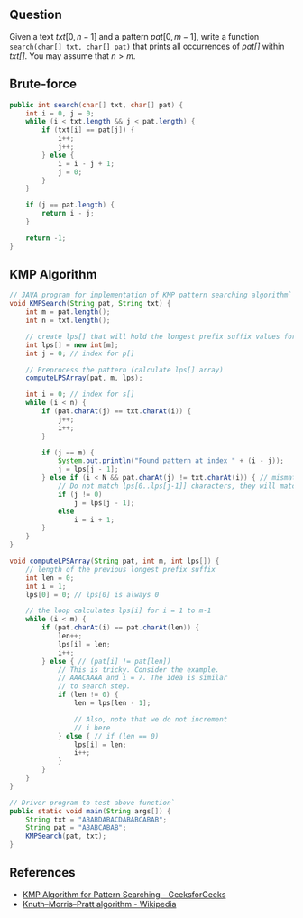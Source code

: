 ## Question

Given a text $txt[0,n-1]$ and a pattern $pat[0,m-1]$, write a function `search(char[] txt, char[] pat)` that prints all occurrences of _pat[]_ within _txt[]_. You may assume that $n > m$.

## Brute-force

```java
public int search(char[] txt, char[] pat) {
	int i = 0, j = 0;
	while (i < txt.length && j < pat.length) {
		if (txt[i] == pat[j]) {
			i++;
			j++;
		} else {
			i = i - j + 1;
			j = 0;
		}
	}

	if (j == pat.length) {
		return i - j;
	}

	return -1;
}
```

## KMP Algorithm

```java
// JAVA program for implementation of KMP pattern searching algorithm`
void KMPSearch(String pat, String txt) {
	int m = pat.length();
	int n = txt.length();

	// create lps[] that will hold the longest prefix suffix values for pattern
	int lps[] = new int[m];
	int j = 0; // index for p[]

	// Preprocess the pattern (calculate lps[] array)
	computeLPSArray(pat, m, lps);

	int i = 0; // index for s[]
	while (i < n) {
		if (pat.charAt(j) == txt.charAt(i)) {
			j++;
			i++;
		}

		if (j == m) {
			System.out.println("Found pattern at index " + (i - j));
			j = lps[j - 1];
		} else if (i < N && pat.charAt(j) != txt.charAt(i)) { // mismatch after j matches
			// Do not match lps[0..lps[j-1]] characters, they will match anyway
			if (j != 0)
				j = lps[j - 1];
			else
				i = i + 1;
		}
	}
}

void computeLPSArray(String pat, int m, int lps[]) {
	// length of the previous longest prefix suffix
	int len = 0;
	int i = 1;
	lps[0] = 0; // lps[0] is always 0

	// the loop calculates lps[i] for i = 1 to m-1
	while (i < m) {
		if (pat.charAt(i) == pat.charAt(len)) {
			len++;
			lps[i] = len;
			i++;
		} else { // (pat[i] != pat[len])
			// This is tricky. Consider the example.
			// AAACAAAA and i = 7. The idea is similar
			// to search step.
			if (len != 0) {
				len = lps[len - 1];

				// Also, note that we do not increment
				// i here
			} else { // if (len == 0)
				lps[i] = len;
				i++;
			}
		}
	}
}

// Driver program to test above function`
public static void main(String args[]) {
	String txt = "ABABDABACDABABCABAB";
	String pat = "ABABCABAB";
	KMPSearch(pat, txt);
}
```

## References

-   [KMP Algorithm for Pattern Searching - GeeksforGeeks](https://www.geeksforgeeks.org/kmp-algorithm-for-pattern-searching/)
-   [Knuth–Morris–Pratt algorithm - Wikipedia](https://en.wikipedia.org/wiki/Knuth%E2%80%93Morris%E2%80%93Pratt_algorithm)
